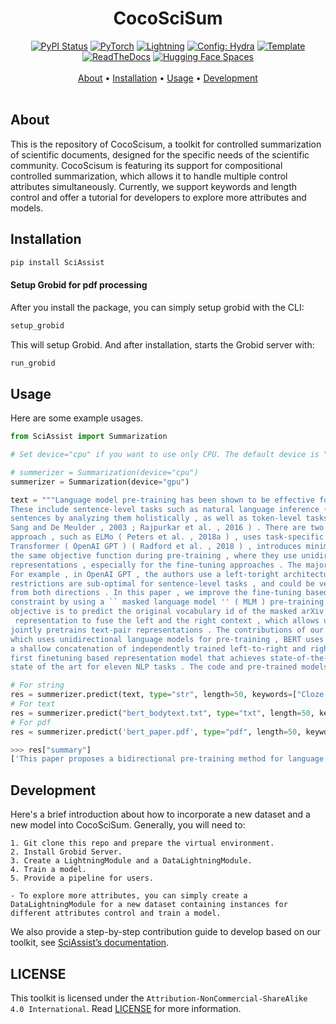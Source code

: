 
<div align="center">

# CocoSciSum
[![PyPI Status](https://badge.fury.io/py/sciassist.svg)](https://badge.fury.io/py/sciassist)
<a href="https://pytorch.org/get-started/locally/"><img alt="PyTorch" src="https://img.shields.io/badge/PyTorch-ee4c2c?logo=pytorch&logoColor=white"></a>
<a href="https://pytorchlightning.ai/"><img alt="Lightning" src="https://img.shields.io/badge/-Lightning-792ee5?logo=pytorchlightning&logoColor=white"></a>
<a href="https://hydra.cc/"><img alt="Config: Hydra" src="https://img.shields.io/badge/Config-Hydra-89b8cd"></a>
<a href="https://github.com/ashleve/lightning-hydra-template"><img alt="Template" src="https://img.shields.io/badge/-Lightning--Hydra--Template-017F2F?style=flat&logo=github&labelColor=gray"></a><br>
[![ReadTheDocs](https://readthedocs.org/projects/wing-sciassist/badge/)](https://wing-sciassist.readthedocs.io/en/docs/Usage.html#controlled-summarization-cocoscisum)
[![Hugging Face Spaces](https://img.shields.io/badge/%F0%9F%A4%97%20Hugging%20Face-Spaces-blue)](https://huggingface.co/spaces/wing-nus/SciAssist)
  <br> <br>
  <a href="#about">About</a> •
  <a href="#installation">Installation</a> •
  <a href="#usage">Usage</a> •
  <a href="#development">Development</a> 
  <br> <br>
</div>

## About

This is the repository of CocoScisum, a toolkit for controlled summarization of scientific documents, 
designed for the specific needs of the scientific community. 
CocoScisum is featuring its support for compositional controlled summarization, 
which allows it to handle multiple control attributes simultaneously. 
Currently, we support keywords and length control and offer a tutorial for developers to explore more attributes and models.

## Installation

``` bash
pip install SciAssist
```
#### Setup Grobid for pdf processing
After you install the package, you can simply setup grobid with the CLI:
```bash
setup_grobid
```
This will setup Grobid. And after installation, starts the Grobid server with:
```bash
run_grobid
```




## Usage

Here are some example usages.


```python
from SciAssist import Summarization

# Set device="cpu" if you want to use only CPU. The default device is "gpu".

# summerizer = Summarization(device="cpu")
summerizer = Summarization(device="gpu")

text = """Language model pre-training has been shown to be effective for improving many natural language processing tasks ( Dai and Le , 2015 ; Peters et al. , 2018a ; Radford et al. , 2018 ; Howard and Ruder , 2018 ) . 
These include sentence-level tasks such as natural language inference ( Bowman et al. , 2015 ; Williams et al. , 2018 ) and paraphrasing ( Dolan and Brockett , 2005 ) , which aim to predict the relationships between 
sentences by analyzing them holistically , as well as token-level tasks such as named entity recognition and question answering , where models are required to produce fine-grained output at the token level ( Tjong Kim 
Sang and De Meulder , 2003 ; Rajpurkar et al. , 2016 ) . There are two existing strategies for applying pre-trained language representations to downstream tasks : feature-based and fine-tuning . The feature-based 
approach , such as ELMo ( Peters et al. , 2018a ) , uses task-specific architectures that include the pre-trained representations as additional features . The fine-tuning approach , such as the Generative Pre-trained 
Transformer ( OpenAI GPT ) ( Radford et al. , 2018 ) , introduces minimal task-specific parameters , and is trained on the downstream tasks by simply fine-tuning all pretrained parameters . The two approaches share 
the same objective function during pre-training , where they use unidirectional language models to learn general language representations . We argue that current techniques restrict the power of the pre-trained 
representations , especially for the fine-tuning approaches . The major limitation is that standard language models are unidirectional , and this limits the choice of architectures that can be used during pre-training .
For example , in OpenAI GPT , the authors use a left-toright architecture , where every token can only attend to previous tokens in the self-attention layers of the Transformer ( Vaswani et al. , 2017 ) . Such 
restrictions are sub-optimal for sentence-level tasks , and could be very harmful when applying finetuning based approaches to token-level tasks such as question answering , where it is crucial to incorporate context 
from both directions . In this paper , we improve the fine-tuning based approaches by proposing BERT : Bidirectional Encoder Representations from Transformers . BERT alleviates the previously mentioned unidirectionality 
constraint by using a `` masked language model '' ( MLM ) pre-training objective , inspired by the Cloze task ( Taylor , 1953 ) . The masked language model randomly masks some of the tokens from the input , and the 
objective is to predict the original vocabulary id of the masked arXiv:1810.04805v2 [ cs.CL ] 24 May 2019 word based only on its context . Unlike left-toright language model pre-training , the MLM objective enables the
 representation to fuse the left and the right context , which allows us to pretrain a deep bidirectional Transformer . In addition to the masked language model , we also use a `` next sentence prediction '' task that
jointly pretrains text-pair representations . The contributions of our paper are as follows : • We demonstrate the importance of bidirectional pre-training for language representations . Unlike Radford et al . ( 2018 ) ,
which uses unidirectional language models for pre-training , BERT uses masked language models to enable pretrained deep bidirectional representations . This is also in contrast to Peters et al . ( 2018a ) , which uses
a shallow concatenation of independently trained left-to-right and right-to-left LMs . • We show that pre-trained representations reduce the need for many heavily-engineered taskspecific architectures . BERT is the 
first finetuning based representation model that achieves state-of-the-art performance on a large suite of sentence-level and token-level tasks , outperforming many task-specific architectures . • BERT advances the 
state of the art for eleven NLP tasks . The code and pre-trained models are available at https : //github.com/ google-research/bert .  """

# For string
res = summerizer.predict(text, type="str", length=50, keywords=["Cloze task"])
# For text
res = summerizer.predict("bert_bodytext.txt", type="txt", length=50, keywords=["Cloze task"])
# For pdf
res = summerizer.predict('bert_paper.pdf', type="pdf", length=50, keywords=["Cloze task"])

>>> res["summary"]
['This paper proposes a bidirectional pre-training method for language representations. The method is inspired by the Cloze task. The method is evaluated on a large suite of sentence-level and token-level tasks.']


```






## Development

Here's a brief introduction about how to incorporate a new dataset and a new model into CocoSciSum.
Generally, you will need to:

    1. Git clone this repo and prepare the virtual environment.
    2. Install Grobid Server.
    3. Create a LightningModule and a DataLightningModule.
    4. Train a model.
    5. Provide a pipeline for users.

    - To explore more attributes, you can simply create a DataLightningModule for a new dataset containing instances for different attributes control and train a model.

We also provide a step-by-step contribution guide to develop based on our toolkit, see [SciAssist’s documentation](https://wing-sciassist.readthedocs.io/en/latest/Contribution.html#).

## LICENSE
This toolkit is licensed under the `Attribution-NonCommercial-ShareAlike 4.0 International`.
Read [LICENSE](https://github.com/WING-NUS/SciAssist/blob/main/LICENSE) for more information.
